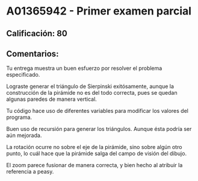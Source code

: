 # A01365942 - Primer examen parcial

## **Calificación**: 80

## **Comentarios**:

Tu entrega muestra un buen esfuerzo por resolver el problema especificado.

Lograste generar el triángulo de Sierpinski exitósamente, aunque la construcción de la pirámide no es del todo correcta, pues se quedan algunas paredes de manera vertical.

Tu código hace uso de diferentes variables para modificar los valores del programa.

Buen uso de recursión para generar los triángulos. Aunque ésta podría ser aún mejorada.

La rotación ocurre no sobre el eje de la pirámide, sino sobre algún otro punto, lo cuál hace que la pirámide salga del campo de visión del dibujo.

El zoom parece fusionar de manera correcta, y bien hecho al atribuir la referencia a peasy.
